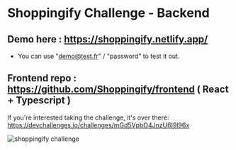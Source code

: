 # Shoppingify Challenge - Backend

## Demo here : https://shoppingify.netlify.app/

- You can use "demo@test.fr" / "password" to test it out.

## Frontend repo : https://github.com/Shoppingify/frontend ( React + Typescript )

If you're interested taking the challenge, it's over there: https://devchallenges.io/challenges/mGd5VpbO4JnzU6I9l96x

![shoppingify challenge](https://firebasestorage.googleapis.com/v0/b/devchallenges-1234.appspot.com/o/challengesDesigns%2FShoppingifyThumbnail.png?alt=media&token=e577059f-3b93-4f50-92d6-cedeed68403e)
